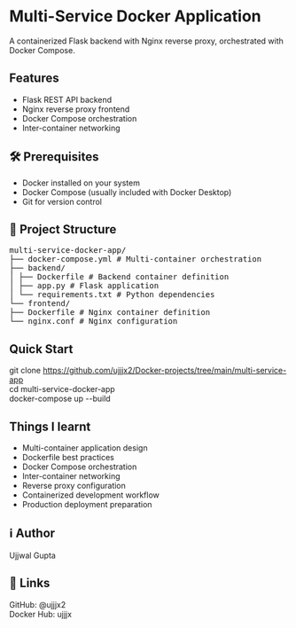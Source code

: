 # Multi-Service Docker Application

A containerized Flask backend with Nginx reverse proxy, orchestrated with Docker Compose.

## Features
- Flask REST API backend
- Nginx reverse proxy frontend
- Docker Compose orchestration
- Inter-container networking

## 🛠️ Prerequisites

- Docker installed on your system
- Docker Compose (usually included with Docker Desktop)
- Git for version control

## 📁 Project Structure
<pre>
multi-service-docker-app/
├── docker-compose.yml # Multi-container orchestration
├── backend/
│ ├── Dockerfile # Backend container definition
│ ├── app.py # Flask application
│ └── requirements.txt # Python dependencies
└── frontend/
├── Dockerfile # Nginx container definition
└── nginx.conf # Nginx configuration
</pre>

## Quick Start
git clone https://github.com/ujjjx2/Docker-projects/tree/main/multi-service-app
<br>
cd multi-service-docker-app
<br>
docker-compose up --build

## Things I learnt
- Multi-container application design
- Dockerfile best practices
- Docker Compose orchestration
- Inter-container networking
- Reverse proxy configuration
- Containerized development workflow
- Production deployment preparation

## ℹ️ Author
Ujjwal Gupta

## 🔗 Links
GitHub: @ujjjx2
<br>
Docker Hub: ujjjx 
